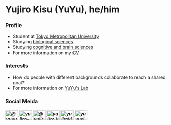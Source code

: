 # Yujiro Kisu (YuYu), he/him

<h3>Profile</h3>
<ul>
  <li>Student at <a href="https://www.tmu.ac.jp/english/index.html" target="blank">Tokyo Metropolitan University</a></li>
  <li>Studying <a href="https://www.biol.se.tmu.ac.jp/en/" target="blank">biological sciences</a></li>
  <li>Studying <a href="https://www.mq.edu.au/about/about-the-university/our-faculties/medicine-and-health-sciences/departments-and-centres/department-of-cognitive-science" target="blank">cognitive and brain sciences</a></li>
  <li>For more information on my <a href="https://docs.google.com/document/d/1c84CdhLZBxSs0L72ABwg8EPhBfut_-VAu4f0xQ_jUy0/edit?usp=sharing" target="blank">CV</a></li>
</ul> 

<h3>Interests</h3>
<ul>
  <li>How do people with different backgrounds collaborate to reach a shared goal?</li>
  <li>For more information on <a href="https://sites.google.com/view/yuyuslab/home" target="blank">YuYu's Lab</a></li>
</ul>

<a href="" target="blank"></a>

<h3>Social Meida</h3>
<h5> 
 <a href="https://twitter.com/yuyu_lab_tmu" target="blank">
  <img align="center" src="https://raw.githubusercontent.com/rahuldkjain/github-profile-readme-generator/master/src/images/icons/Social/twitter.svg" alt="@yuyu_lab_tmu" height="30" width="40" />
 </a>
 <a href="https://www.linkedin.com/in/yujiro-kisu-403778242/" target="blank">
  <img align="center" src="https://raw.githubusercontent.com/rahuldkjain/github-profile-readme-generator/master/src/images/icons/Social/linked-in-alt.svg" alt="yujiro-kisu-403778242" height="30" width="40" />
 </a>
 <a href="https://www.youtube.com/@yujirokisu2907" target="blank">
  <img align="center" src="https://raw.githubusercontent.com/rahuldkjain/github-profile-readme-generator/master/src/images/icons/Social/youtube.svg" alt="@yujirokisu2907" height="30" width="40" />
 </a>
 <a href="https://www.facebook.com/yujiro.kisu" target="blank">
  <img align="center" src="https://raw.githubusercontent.com/rahuldkjain/github-profile-readme-generator/master/src/images/icons/Social/facebook.svg" alt="yujiro.kisu" height="30" width="40" />
 </a>
 <a href="https://www.instagram.com/yujirokisu1/" target="blank">
  <img align="center" src="https://raw.githubusercontent.com/rahuldkjain/github-profile-readme-generator/master/src/images/icons/Social/instagram.svg" alt="yujirokisu1" height="30" width="40" />
 </a>
<a href="https://github.com/yuyuslab" target="blank">
  <img align="center" src="https://raw.githubusercontent.com/rahuldkjain/github-profile-readme-generator/master/src/images/icons/Social/github.svg" alt="yuyuslab" height="30" width="40" />
 </a>
</h5>
